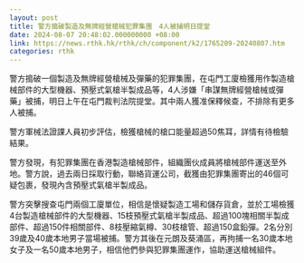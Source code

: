 ```yaml
---
layout: post
title: 警方搗破製造及無牌經營槍械犯罪集團　4人被捕明日提堂
date: 2024-08-07 20:48:02.000000000 +08:00
link: https://news.rthk.hk/rthk/ch/component/k2/1765209-20240807.htm
categories: rthk
---
```


警方搗破一個製造及無牌經營槍械及彈藥的犯罪集團，在屯門工廈檢獲用作製造槍械部件的大型機器、預壓式氣槍半製成品等，4人涉嫌「串謀無牌經營槍械或彈藥」被捕，明日上午在屯門裁判法院提堂。其中兩人獲准保釋候查，不排除有更多人被捕。

警方軍械法證課人員初步評估，檢獲槍械的槍口能量超過50焦耳，詳情有待檢驗結果。

警方發現，有犯罪集團在香港製造槍械部件，組織團伙成員將槍械部件運送至外地。警方說，過去兩日採取行動，聯絡貨運公司，截獲由犯罪集團寄出的46個可疑包裹，發現內含預壓式氣槍半製成品。

警方突擊搜查屯門兩個工廈單位，相信是懷疑製造工場和儲存貨倉，並於工場檢獲4台製造槍械部件的大型機器、15枝預壓式氣槍半製成品、超過100塊相關半製成部件、超過150件相關部件、8枝壓縮氣樽、30枝槍管、超過150盒鉛彈。2名分別39歲及40歲本地男子當場被捕。警方其後在元朗及葵涌區，再拘捕一名30歲本地女子及一名50歲本地男子，相信他們參與犯罪集團運作，協助運送槍械組件。
